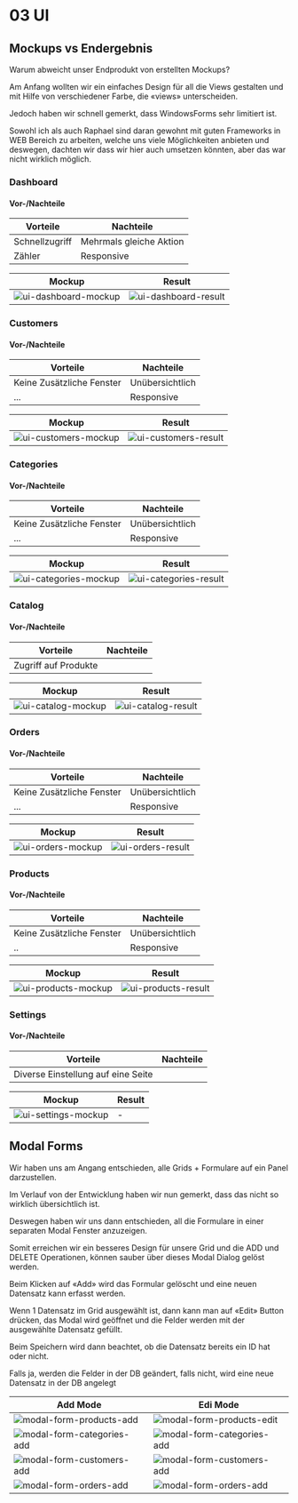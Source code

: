 # 03 UI

## Mockups vs Endergebnis

Warum abweicht unser Endprodukt von erstellten Mockups?

Am Anfang wollten wir ein einfaches Design für all die Views gestalten und mit Hilfe von verschiedener Farbe, die «views» unterscheiden.

Jedoch haben wir schnell gemerkt, dass WindowsForms sehr limitiert ist.

Sowohl ich als auch Raphael sind daran gewohnt mit guten Frameworks in WEB Bereich zu arbeiten, welche uns viele Möglichkeiten anbieten und deswegen, dachten wir dass wir hier auch umsetzen könnten, aber das war nicht wirklich möglich.

### Dashboard

#### Vor-/Nachteile

Vorteile       | Nachteile
-------------- | -----------------------
Schnellzugriff | Mehrmals gleiche Aktion
Zähler         | Responsive

Mockup                                                 | Result
------------------------------------------------------ | ------------------------------------------------------
![ui-dashboard-mockup](images/ui-dashboard-mockup.png) | ![ui-dashboard-result](images/ui-dashboard-result.png)

### Customers

#### Vor-/Nachteile

Vorteile                  | Nachteile
------------------------- | ---------------
Keine Zusätzliche Fenster | Unübersichtlich
...                       | Responsive

Mockup                                                 | Result
------------------------------------------------------ | ------------------------------------------------------
![ui-customers-mockup](images/ui-customers-mockup.png) | ![ui-customers-result](images/ui-customers-result.png)

### Categories

#### Vor-/Nachteile

Vorteile                  | Nachteile
------------------------- | ---------------
Keine Zusätzliche Fenster | Unübersichtlich
...                       | Responsive

Mockup                                                   | Result
-------------------------------------------------------- | --------------------------------------------------------
![ui-categories-mockup](images/ui-categories-mockup.png) | ![ui-categories-result](images/ui-categories-result.png)

### Catalog

#### Vor-/Nachteile

Vorteile             | Nachteile
-------------------- | ---------
Zugriff auf Produkte |

Mockup                                             | Result
-------------------------------------------------- | --------------------------------------------------
![ui-catalog-mockup](images/ui-catalog-mockup.png) | ![ui-catalog-result](images/ui-catalog-result.png)

### Orders

#### Vor-/Nachteile

Vorteile                  | Nachteile
------------------------- | ---------------
Keine Zusätzliche Fenster | Unübersichtlich
...                       | Responsive

Mockup                                           | Result
------------------------------------------------ | ------------------------------------------------
![ui-orders-mockup](images/ui-orders-mockup.png) | ![ui-orders-result](images/ui-orders-result.png)

### Products

#### Vor-/Nachteile

Vorteile                  | Nachteile
------------------------- | ---------------
Keine Zusätzliche Fenster | Unübersichtlich
..                        | Responsive

Mockup                                               | Result
---------------------------------------------------- | ----------------------------------------------------
![ui-products-mockup](images/ui-products-mockup.png) | ![ui-products-result](images/ui-products-result.png)

### Settings

#### Vor-/Nachteile

Vorteile                           | Nachteile
---------------------------------- | ---------
Diverse Einstellung auf eine Seite |

Mockup                                               | Result
---------------------------------------------------- | ------
![ui-settings-mockup](images/ui-settings-mockup.png) | -

## Modal Forms

Wir haben uns am Angang entschieden, alle Grids + Formulare auf ein Panel darzustellen.

Im Verlauf von der Entwicklung haben wir nun gemerkt, dass das nicht so wirklich übersichtlich ist.

Deswegen haben wir uns dann entschieden, all die Formulare in einer separaten Modal Fenster anzuzeigen.

Somit erreichen wir ein besseres Design für unsere Grid und die ADD und DELETE Operationen, können sauber über dieses Modal Dialog gelöst werden.

Beim Klicken auf «Add» wird das Formular gelöscht und eine neuen Datensatz kann erfasst werden.

Wenn 1 Datensatz im Grid ausgewählt ist, dann kann man auf «Edit» Button drücken, das Modal wird geöffnet und die Felder werden mit der ausgewählte Datensatz gefüllt.

Beim Speichern wird dann beachtet, ob die Datensatz bereits ein ID hat oder nicht.

Falls ja, werden die Felder in der DB geändert, falls nicht, wird eine neue Datensatz in der DB angelegt

Add Mode                                                           | Edi Mode
------------------------------------------------------------------ | ------------------------------------------------------------------
![modal-form-products-add](images/modal-form-products-add.png)     | ![modal-form-products-edit](images/modal-form-products-edit.png)
![modal-form-categories-add](images/modal-form-categories-add.png) | ![modal-form-categories-add](images/modal-form-categories-add.png)
![modal-form-customers-add](images/modal-form-customers-add.png)   | ![modal-form-customers-add](images/modal-form-customers-add.png)
![modal-form-orders-add](images/modal-form-orders-add.png)         | ![modal-form-orders-add](images/modal-form-orders-add.png)
